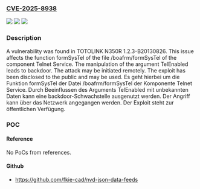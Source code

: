 ### [CVE-2025-8938](https://cve.mitre.org/cgi-bin/cvename.cgi?name=CVE-2025-8938)
![](https://img.shields.io/static/v1?label=Product&message=N350R&color=blue)
![](https://img.shields.io/static/v1?label=Version&message=1.2.3-B20130826%20&color=brightgreen)
![](https://img.shields.io/static/v1?label=Vulnerability&message=Backdoor&color=brightgreen)

### Description

A vulnerability was found in TOTOLINK N350R 1.2.3-B20130826. This issue affects the function formSysTel of the file /boafrm/formSysTel of the component Telnet Service. The manipulation of the argument TelEnabled leads to backdoor. The attack may be initiated remotely. The exploit has been disclosed to the public and may be used.
Es geht hierbei um die Funktion formSysTel der Datei /boafrm/formSysTel der Komponente Telnet Service. Durch Beeinflussen des Arguments TelEnabled mit unbekannten Daten kann eine backdoor-Schwachstelle ausgenutzt werden. Der Angriff kann über das Netzwerk angegangen werden. Der Exploit steht zur öffentlichen Verfügung.

### POC

#### Reference
No PoCs from references.

#### Github
- https://github.com/fkie-cad/nvd-json-data-feeds

